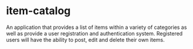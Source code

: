 # item-catalog
An application that provides a list of items within a variety of categories as well as provide a user registration and authentication system. Registered users will have the ability to post, edit and delete their own items.

